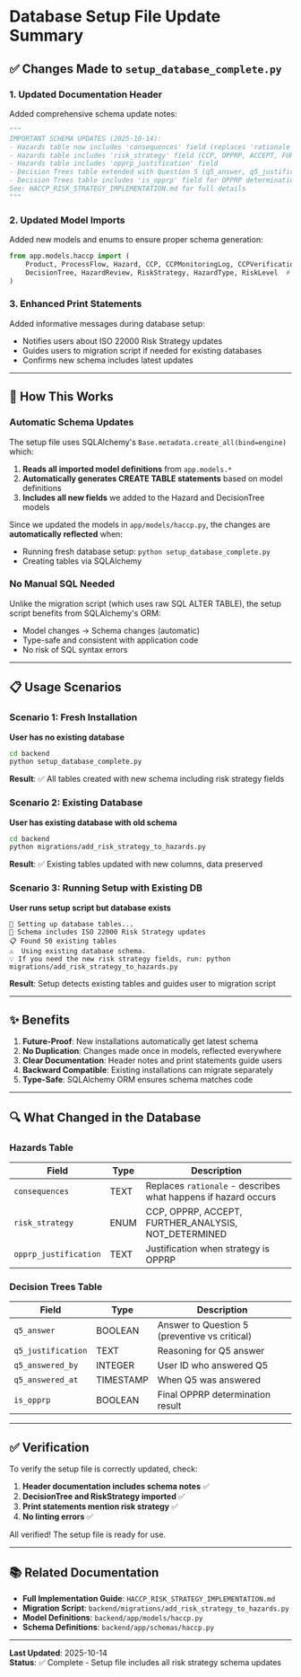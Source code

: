 # Database Setup File Update Summary

## ✅ Changes Made to `setup_database_complete.py`

### 1. **Updated Documentation Header**
Added comprehensive schema update notes:
```python
"""
IMPORTANT SCHEMA UPDATES (2025-10-14):
- Hazards table now includes 'consequences' field (replaces 'rationale')
- Hazards table includes 'risk_strategy' field (CCP, OPPRP, ACCEPT, FURTHER_ANALYSIS, NOT_DETERMINED)
- Hazards table includes 'opprp_justification' field
- Decision Trees table extended with Question 5 (q5_answer, q5_justification, q5_answered_by, q5_answered_at)
- Decision Trees table includes 'is_opprp' field for OPPRP determination
See: HACCP_RISK_STRATEGY_IMPLEMENTATION.md for full details
"""
```

### 2. **Updated Model Imports**
Added new models and enums to ensure proper schema generation:
```python
from app.models.haccp import (
    Product, ProcessFlow, Hazard, CCP, CCPMonitoringLog, CCPVerificationLog, HACCPPlan,
    DecisionTree, HazardReview, RiskStrategy, HazardType, RiskLevel  # NEW
)
```

### 3. **Enhanced Print Statements**
Added informative messages during database setup:
- Notifies users about ISO 22000 Risk Strategy updates
- Guides users to migration script if needed for existing databases
- Confirms new schema includes latest updates

---

## 🔄 How This Works

### Automatic Schema Updates
The setup file uses SQLAlchemy's `Base.metadata.create_all(bind=engine)` which:
1. **Reads all imported model definitions** from `app.models.*`
2. **Automatically generates CREATE TABLE statements** based on model definitions
3. **Includes all new fields** we added to the Hazard and DecisionTree models

Since we updated the models in `app/models/haccp.py`, the changes are **automatically reflected** when:
- Running fresh database setup: `python setup_database_complete.py`
- Creating tables via SQLAlchemy

### No Manual SQL Needed
Unlike the migration script (which uses raw SQL ALTER TABLE), the setup script benefits from SQLAlchemy's ORM:
- Model changes → Schema changes (automatic)
- Type-safe and consistent with application code
- No risk of SQL syntax errors

---

## 📋 Usage Scenarios

### Scenario 1: Fresh Installation
**User has no existing database**
```bash
cd backend
python setup_database_complete.py
```
**Result**: ✅ All tables created with new schema including risk strategy fields

### Scenario 2: Existing Database
**User has existing database with old schema**
```bash
cd backend
python migrations/add_risk_strategy_to_hazards.py
```
**Result**: ✅ Existing tables updated with new columns, data preserved

### Scenario 3: Running Setup with Existing DB
**User runs setup script but database exists**
```
🚀 Setting up database tables...
📌 Schema includes ISO 22000 Risk Strategy updates
📋 Found 50 existing tables
⚠️  Using existing database schema.
💡 If you need the new risk strategy fields, run: python migrations/add_risk_strategy_to_hazards.py
```
**Result**: Setup detects existing tables and guides user to migration script

---

## ✨ Benefits

1. **Future-Proof**: New installations automatically get latest schema
2. **No Duplication**: Changes made once in models, reflected everywhere
3. **Clear Documentation**: Header notes and print statements guide users
4. **Backward Compatible**: Existing installations can migrate separately
5. **Type-Safe**: SQLAlchemy ORM ensures schema matches code

---

## 🔍 What Changed in the Database

### Hazards Table
| Field | Type | Description |
|-------|------|-------------|
| `consequences` | TEXT | Replaces `rationale` - describes what happens if hazard occurs |
| `risk_strategy` | ENUM | CCP, OPPRP, ACCEPT, FURTHER_ANALYSIS, NOT_DETERMINED |
| `opprp_justification` | TEXT | Justification when strategy is OPPRP |

### Decision Trees Table
| Field | Type | Description |
|-------|------|-------------|
| `q5_answer` | BOOLEAN | Answer to Question 5 (preventive vs critical) |
| `q5_justification` | TEXT | Reasoning for Q5 answer |
| `q5_answered_by` | INTEGER | User ID who answered Q5 |
| `q5_answered_at` | TIMESTAMP | When Q5 was answered |
| `is_opprp` | BOOLEAN | Final OPPRP determination result |

---

## ✅ Verification

To verify the setup file is correctly updated, check:

1. **Header documentation includes schema notes** ✅
2. **DecisionTree and RiskStrategy imported** ✅  
3. **Print statements mention risk strategy** ✅
4. **No linting errors** ✅

All verified! The setup file is ready for use.

---

## 📚 Related Documentation

- **Full Implementation Guide**: `HACCP_RISK_STRATEGY_IMPLEMENTATION.md`
- **Migration Script**: `backend/migrations/add_risk_strategy_to_hazards.py`
- **Model Definitions**: `backend/app/models/haccp.py`
- **Schema Definitions**: `backend/app/schemas/haccp.py`

---

**Last Updated**: 2025-10-14  
**Status**: ✅ Complete - Setup file includes all risk strategy schema updates


